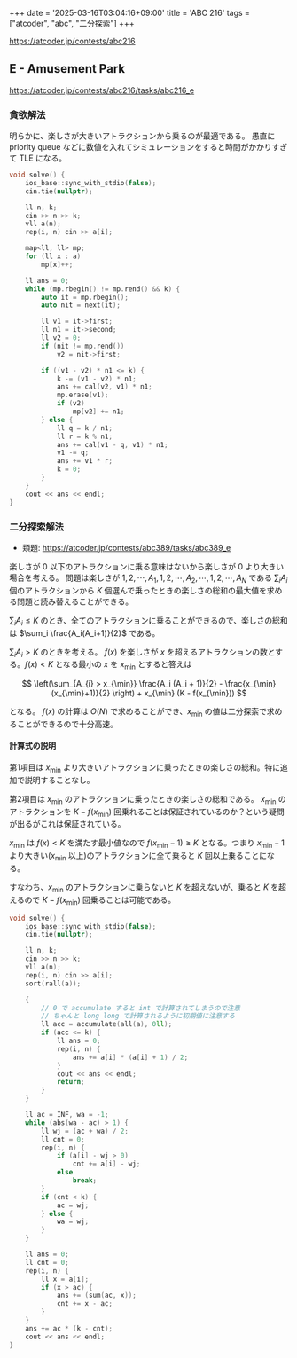 +++
date = '2025-03-16T03:04:16+09:00'
title = 'ABC 216'
tags = ["atcoder", "abc", "二分探索"]
+++

<https://atcoder.jp/contests/abc216>

## E - Amusement Park

<https://atcoder.jp/contests/abc216/tasks/abc216_e>

### 貪欲解法

明らかに、楽しさが大きいアトラクションから乗るのが最適である。
愚直に priority queue などに数値を入れてシミュレーションをすると時間がかかりすぎて TLE になる。

```cpp
void solve() {
    ios_base::sync_with_stdio(false);
    cin.tie(nullptr);

    ll n, k;
    cin >> n >> k;
    vll a(n);
    rep(i, n) cin >> a[i];

    map<ll, ll> mp;
    for (ll x : a)
        mp[x]++;

    ll ans = 0;
    while (mp.rbegin() != mp.rend() && k) {
        auto it = mp.rbegin();
        auto nit = next(it);

        ll v1 = it->first;
        ll n1 = it->second;
        ll v2 = 0;
        if (nit != mp.rend())
            v2 = nit->first;

        if ((v1 - v2) * n1 <= k) {
            k -= (v1 - v2) * n1;
            ans += cal(v2, v1) * n1;
            mp.erase(v1);
            if (v2)
                mp[v2] += n1;
        } else {
            ll q = k / n1;
            ll r = k % n1;
            ans += cal(v1 - q, v1) * n1;
            v1 -= q;
            ans += v1 * r;
            k = 0;
        }
    }
    cout << ans << endl;
}
```

### 二分探索解法

- 類題: <https://atcoder.jp/contests/abc389/tasks/abc389_e>

楽しさが 0 以下のアトラクションに乗る意味はないから楽しさが 0 より大きい場合を考える。
問題は楽しさが $1, 2, \cdots, A_1, 1, 2, \cdots, A_2, \cdots, 1,2, \cdots, A_N$ である $\sum_i A_i$ 個のアトラクションから $K$ 個選んで乗ったときの楽しさの総和の最大値を求める問題と読み替えることができる。

$\sum_i A_i \leq K$ のとき、全てのアトラクションに乗ることができるので、楽しさの総和は $\sum_i \frac{A_i(A_i+1)}{2}$ である。

$\sum_i A_i > K$ のときを考える。
$f(x)$ を楽しさが $x$ を超えるアトラクションの数とする。$f(x) < K$ となる最小の $x$ を $x_{\min}$ とすると答えは

$$
\left(\sum_{A_{i} > x_{\min}} \frac{A_i (A_i + 1)}{2} - \frac{x_{\min} (x_{\min}+1)}{2} \right) + x_{\min} (K - f(x_{\min}))
$$

となる。
$f(x)$ の計算は $O(N)$ で求めることができ、$x_{\min}$ の値は二分探索で求めることができるので十分高速。

#### 計算式の説明

第1項目は $x_{\min}$ より大きいアトラクションに乗ったときの楽しさの総和。特に追加で説明することなし。

第2項目は $x_{\min}$ のアトラクションに乗ったときの楽しさの総和である。
$x_{\min}$ のアトラクションを $K-f(x_{\min})$ 回乗れることは保証されているのか？という疑問が出るがこれは保証されている。

$x_{\min}$ は $f(x) < K$ を満たす最小値なので $f(x_{\min}-1) \geq K$ となる。つまり $x_{\min}-1$ より大きい($x_{\min}$ 以上)のアトラクションに全て乗ると $K$ 回以上乗ることになる。

すなわち、$x_{\min}$ のアトラクションに乗らないと $K$ を超えないが、乗ると $K$ を超えるので $K-f(x_{\min})$ 回乗ることは可能である。

```cpp
void solve() {
    ios_base::sync_with_stdio(false);
    cin.tie(nullptr);

    ll n, k;
    cin >> n >> k;
    vll a(n);
    rep(i, n) cin >> a[i];
    sort(rall(a));

    {
        // 0 で accumulate すると int で計算されてしまうので注意
        // ちゃんと long long で計算されるように初期値に注意する
        ll acc = accumulate(all(a), 0ll);
        if (acc <= k) {
            ll ans = 0;
            rep(i, n) {
                ans += a[i] * (a[i] + 1) / 2;
            }
            cout << ans << endl;
            return;
        }
    }

    ll ac = INF, wa = -1;
    while (abs(wa - ac) > 1) {
        ll wj = (ac + wa) / 2;
        ll cnt = 0;
        rep(i, n) {
            if (a[i] - wj > 0)
                cnt += a[i] - wj;
            else
                break;
        }
        if (cnt < k) {
            ac = wj;
        } else {
            wa = wj;
        }
    }

    ll ans = 0;
    ll cnt = 0;
    rep(i, n) {
        ll x = a[i];
        if (x > ac) {
            ans += (sum(ac, x));
            cnt += x - ac;
        }
    }
    ans += ac * (k - cnt);
    cout << ans << endl;
}
```
